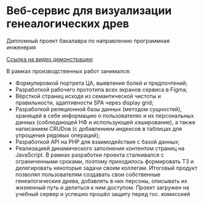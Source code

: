 # Веб-сервис для визуализации генеалогических древ
Дипломный проект бакалавра по направлению программная инженерия

[Ссылка на видео демонстрацию](https://disk.yandex.ru/i/oNJF_t0mZGnM1w)

В рамках производственных работ занимался:
- Формулировкой портрета ЦА, выявления болей и предпочтений;
- Разработкой рабочего прототипа всех экранов сервиса в Figma;
- Вёрсткой страниц исходя из семантической чистоты и правильности, адаптивности SPA через
display grid;
- Разработкой реляционной базы данных (методом сущностей), хранящей в себе информацию
о пользователях и их персональных данных (соблюдающей НФ и использующей хэширование),
а также написанием CRUDов (с добавлением индексов в таблицах для упрощения рядовых
операций);
- Разработкой API на PHP для взаимодействия с базой данных;
- Реализацией динамического заполнения контентом страниц на JavaScript.
В рамках разработки проекта сталкивался с ограниченными сроками, поэтому приходилось
формировать ТЗ и делегировать некоторые задачи своим коллегам.
Итоговый продукт позволял пользователям создавать свои собственные генеалогические древа,
добавлять в них персоны, описывать их жизненный путь и делиться к ним доступом.
Проект загружен на учебный сервер и успешно прошёл защиту перед гос. комиссией

